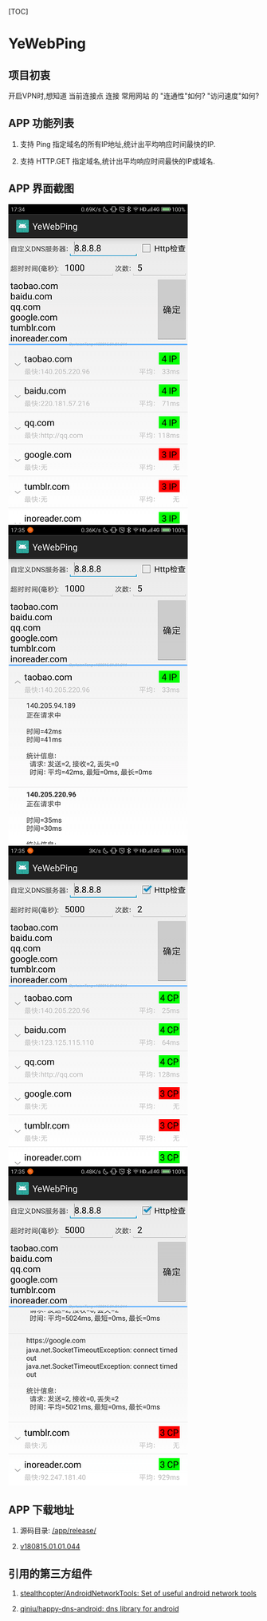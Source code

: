 [TOC]

# YeWebPing

## 项目初衷

开启VPN时,想知道 当前连接点 连接 常用网站 的 "连通性"如何? "访问速度"如何?

## APP 功能列表

1. 支持 Ping 指定域名的所有IP地址,统计出平均响应时间最快的IP.

1. 支持 HTTP.GET 指定域名,统计出平均响应时间最快的IP或域名.

## APP 界面截图

![](/Screenshots/1.png)
![](/Screenshots/2.png)
![](/Screenshots/3.png)
![](/Screenshots/4.png)

## APP 下载地址

1. 源码目录: [/app/release/](../../src/release/app/release)

1. [v180815.01.01.044](../../src/release/app/release/YeWebPing(cn.asiontang.webping)v180815.01.01.044%5BAsionTang(10f65e31)%5D.apk)

## 引用的第三方组件

1. [stealthcopter/AndroidNetworkTools: Set of useful android network tools](https://github.com/stealthcopter/AndroidNetworkTools) 

1. [qiniu/happy-dns-android: dns library for android](https://github.com/qiniu/happy-dns-android) 

